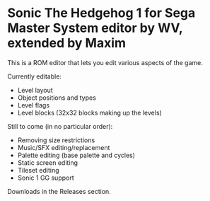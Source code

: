 # Sonic The Hedgehog 1 for Sega Master System editor by WV, extended by Maxim

This is a ROM editor that lets you edit various aspects of the game.

Currently editable:

- Level layout
- Object positions and types
- Level flags
- Level blocks (32x32 blocks making up the levels)

Still to come (in no particular order):

- Removing size restrictions
- Music/SFX editing/replacement
- Palette editing (base palette and cycles)
- Static screen editing
- Tileset editing
- Sonic 1 GG support

Downloads in the Releases section.